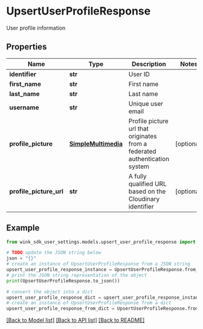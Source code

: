 # UpsertUserProfileResponse

User profile information

## Properties

Name | Type | Description | Notes
------------ | ------------- | ------------- | -------------
**identifier** | **str** | User ID | 
**first_name** | **str** | First name | 
**last_name** | **str** | Last name | 
**username** | **str** | Unique user email | 
**profile_picture** | [**SimpleMultimedia**](SimpleMultimedia.md) | Profile picture url that originates from a federated authentication system | [optional] 
**profile_picture_url** | **str** | A fully qualified URL based on the Cloudinary identifier | [optional] 

## Example

```python
from wink_sdk_user_settings.models.upsert_user_profile_response import UpsertUserProfileResponse

# TODO update the JSON string below
json = "{}"
# create an instance of UpsertUserProfileResponse from a JSON string
upsert_user_profile_response_instance = UpsertUserProfileResponse.from_json(json)
# print the JSON string representation of the object
print(UpsertUserProfileResponse.to_json())

# convert the object into a dict
upsert_user_profile_response_dict = upsert_user_profile_response_instance.to_dict()
# create an instance of UpsertUserProfileResponse from a dict
upsert_user_profile_response_from_dict = UpsertUserProfileResponse.from_dict(upsert_user_profile_response_dict)
```
[[Back to Model list]](../README.md#documentation-for-models) [[Back to API list]](../README.md#documentation-for-api-endpoints) [[Back to README]](../README.md)


